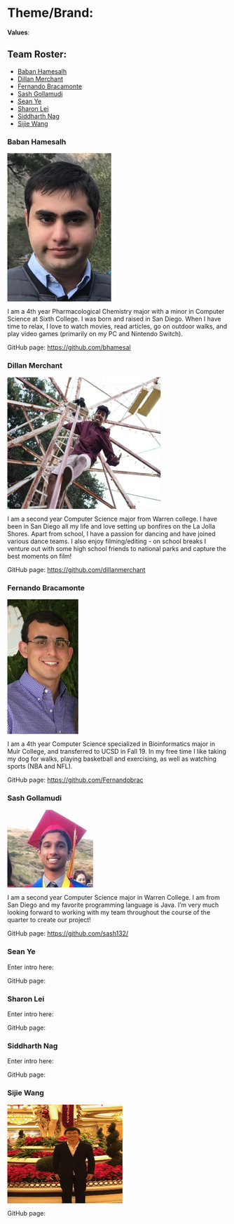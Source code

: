 # Theme/Brand: 

**Values**: 

## Team Roster: 

- [Baban Hamesalh](#Baban-Hamesalh)
- [Dillan Merchant](#Dillan-Merchant)
- [Fernando Bracamonte](#Fernando-Bracamonte)
- [Sash Gollamudi](#Sash-Gollamudi)
- [Sean Ye](#Sean-Ye)
- [Sharon Lei](#Sharon-Lei)
- [Siddharth Nag](#Siddharth-Nag)
- [Sijie Wang](#Sijie-Wang)



### Baban Hamesalh 

<img src="/images/BabanPFP.jpg" style="zoom:75%;"  align="center"/>

I am a 4th year Pharmacological Chemistry major with a minor in Computer Science at Sixth College. I was born and raised in San Diego. When I have time to relax, I love to watch movies, read articles, go on outdoor walks, and play video games (primarily on my PC and Nintendo Switch).

GitHub page: https://github.com/bhamesal

### Dillan Merchant

<img src="/images/dillan.png" align="center" width="350" height="300"/>

I am a second year Computer Science major from Warren college. I have been in San Diego all my life and love setting up bonfires on the La Jolla Shores. Apart from school, I have a passion for dancing and have joined various dance teams. I also enjoy filming/editing - on school breaks I venture out with some high school friends to national parks and capture the best moments on film!

GitHub page: https://github.com/dillanmerchant

### Fernando Bracamonte



<img src="/images/fernandobracamonte.PNG" style="zoom:75%;"  align="center"/>

I am a 4th year Computer Science specialized in Bioinformatics major in Muir College, and transferred to UCSD in Fall 19. In my free time I like taking my dog for walks, playing basketball and exercising, as well as watching sports (NBA and NFL). 

GitHub page: https://github.com/Fernandobrac 

### Sash Gollamudi

<img src="/images/sashgollamudi.png" style="zoom:75%;"  align="center"/>

I am a second year Computer Science major in Warren College. I am from San Diego and my favorite programming language is Java. I’m very much looking forward to working with my team throughout the course of the quarter to create our project!

GitHub page: https://github.com/sash132/

### Sean Ye

Enter intro here:

GitHub page: 

### Sharon Lei

Enter intro here:

GitHub page: 

### Siddharth Nag

Enter intro here:

GitHub page: 

### Sijie Wang

<img src="/images/sijiewang.png" style="zoom:75%;"  align="center" width="350" height="300"/>

GitHub page: 



